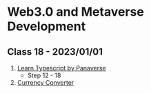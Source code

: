 # Web3.0 and Metaverse Development

## Class 18 - 2023/01/01

1. [Learn Typescript by Panaverse](https://github.com/panaverse/learn-typescript)
   - Step 12 - 18
2. [Currency Converter](https://github.com/hassan-ak/wmd-ts-currency-converter)

